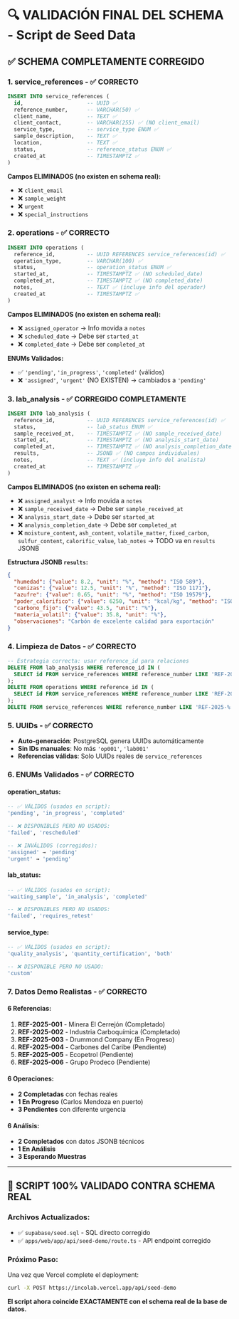 # 🔍 VALIDACIÓN FINAL DEL SCHEMA - Script de Seed Data

## ✅ **SCHEMA COMPLETAMENTE CORREGIDO**

### **1. service_references - ✅ CORRECTO**
```sql
INSERT INTO service_references (
  id,                    -- UUID ✅
  reference_number,      -- VARCHAR(50) ✅
  client_name,           -- TEXT ✅
  client_contact,        -- VARCHAR(255) ✅ (NO client_email)
  service_type,          -- service_type ENUM ✅
  sample_description,    -- TEXT ✅
  location,              -- TEXT ✅
  status,                -- reference_status ENUM ✅
  created_at             -- TIMESTAMPTZ ✅
)
```

**Campos ELIMINADOS (no existen en schema real):**
- ❌ `client_email`
- ❌ `sample_weight`
- ❌ `urgent`
- ❌ `special_instructions`

### **2. operations - ✅ CORRECTO**
```sql
INSERT INTO operations (
  reference_id,          -- UUID REFERENCES service_references(id) ✅
  operation_type,        -- VARCHAR(100) ✅
  status,                -- operation_status ENUM ✅
  started_at,            -- TIMESTAMPTZ ✅ (NO scheduled_date)
  completed_at,          -- TIMESTAMPTZ ✅ (NO completed_date)
  notes,                 -- TEXT ✅ (incluye info del operador)
  created_at             -- TIMESTAMPTZ ✅
)
```

**Campos ELIMINADOS (no existen en schema real):**
- ❌ `assigned_operator` → Info movida a `notes`
- ❌ `scheduled_date` → Debe ser `started_at`
- ❌ `completed_date` → Debe ser `completed_at`

**ENUMs Validados:**
- ✅ `'pending'`, `'in_progress'`, `'completed'` (válidos)
- ❌ `'assigned'`, `'urgent'` (NO EXISTEN) → cambiados a `'pending'`

### **3. lab_analysis - ✅ CORREGIDO COMPLETAMENTE**
```sql
INSERT INTO lab_analysis (
  reference_id,          -- UUID REFERENCES service_references(id) ✅
  status,                -- lab_status ENUM ✅
  sample_received_at,    -- TIMESTAMPTZ ✅ (NO sample_received_date)
  started_at,            -- TIMESTAMPTZ ✅ (NO analysis_start_date)
  completed_at,          -- TIMESTAMPTZ ✅ (NO analysis_completion_date)
  results,               -- JSONB ✅ (NO campos individuales)
  notes,                 -- TEXT ✅ (incluye info del analista)
  created_at             -- TIMESTAMPTZ ✅
)
```

**Campos ELIMINADOS (no existen en schema real):**
- ❌ `assigned_analyst` → Info movida a `notes`
- ❌ `sample_received_date` → Debe ser `sample_received_at`
- ❌ `analysis_start_date` → Debe ser `started_at`
- ❌ `analysis_completion_date` → Debe ser `completed_at`
- ❌ `moisture_content`, `ash_content`, `volatile_matter`, `fixed_carbon`, `sulfur_content`, `calorific_value`, `lab_notes` → TODO va en `results` JSONB

**Estructura JSONB `results`:**
```json
{
  "humedad": {"value": 8.2, "unit": "%", "method": "ISO 589"},
  "cenizas": {"value": 12.5, "unit": "%", "method": "ISO 1171"},
  "azufre": {"value": 0.65, "unit": "%", "method": "ISO 19579"},
  "poder_calorifico": {"value": 6250, "unit": "kcal/kg", "method": "ISO 1928"},
  "carbono_fijo": {"value": 43.5, "unit": "%"},
  "materia_volatil": {"value": 35.8, "unit": "%"},
  "observaciones": "Carbón de excelente calidad para exportación"
}
```

### **4. Limpieza de Datos - ✅ CORRECTO**
```sql
-- Estrategia correcta: usar reference_id para relaciones
DELETE FROM lab_analysis WHERE reference_id IN (
  SELECT id FROM service_references WHERE reference_number LIKE 'REF-2025-%'
);
DELETE FROM operations WHERE reference_id IN (
  SELECT id FROM service_references WHERE reference_number LIKE 'REF-2025-%'
);
DELETE FROM service_references WHERE reference_number LIKE 'REF-2025-%';
```

### **5. UUIDs - ✅ CORRECTO**
- **Auto-generación**: PostgreSQL genera UUIDs automáticamente
- **Sin IDs manuales**: No más `'op001'`, `'lab001'`
- **Referencias válidas**: Solo UUIDs reales de `service_references`

### **6. ENUMs Validados - ✅ CORRECTO**

#### **operation_status:**
```sql
-- ✅ VÁLIDOS (usados en script):
'pending', 'in_progress', 'completed'

-- ❌ DISPONIBLES PERO NO USADOS:
'failed', 'rescheduled'

-- ❌ INVÁLIDOS (corregidos):
'assigned' → 'pending'
'urgent' → 'pending'
```

#### **lab_status:**
```sql
-- ✅ VÁLIDOS (usados en script):
'waiting_sample', 'in_analysis', 'completed'

-- ❌ DISPONIBLES PERO NO USADOS:
'failed', 'requires_retest'
```

#### **service_type:**
```sql
-- ✅ VÁLIDOS (usados en script):
'quality_analysis', 'quantity_certification', 'both'

-- ❌ DISPONIBLE PERO NO USADO:
'custom'
```

### **7. Datos Demo Realistas - ✅ CORRECTO**

#### **6 Referencias:**
1. **REF-2025-001** - Minera El Cerrejón (Completado)
2. **REF-2025-002** - Industria Carboquímica (Completado)
3. **REF-2025-003** - Drummond Company (En Progreso)
4. **REF-2025-004** - Carbones del Caribe (Pendiente)
5. **REF-2025-005** - Ecopetrol (Pendiente)
6. **REF-2025-006** - Grupo Prodeco (Pendiente)

#### **6 Operaciones:**
- **2 Completadas** con fechas reales
- **1 En Progreso** (Carlos Mendoza en puerto)
- **3 Pendientes** con diferente urgencia

#### **6 Análisis:**
- **2 Completados** con datos JSONB técnicos
- **1 En Análisis**
- **3 Esperando Muestras**

---

## 🎯 **SCRIPT 100% VALIDADO CONTRA SCHEMA REAL**

### **Archivos Actualizados:**
- ✅ `supabase/seed.sql` - SQL directo corregido
- ✅ `apps/web/app/api/seed-demo/route.ts` - API endpoint corregido

### **Próximo Paso:**
Una vez que Vercel complete el deployment:

```bash
curl -X POST https://incolab.vercel.app/api/seed-demo
```

**El script ahora coincide EXACTAMENTE con el schema real de la base de datos.**